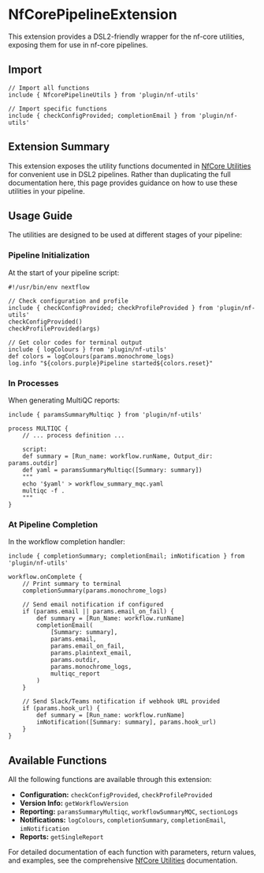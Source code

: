 # NfCorePipelineExtension

This extension provides a DSL2-friendly wrapper for the nf-core utilities, exposing them for use in nf-core pipelines.

## Import

```nextflow
// Import all functions
include { NfcorePipelineUtils } from 'plugin/nf-utils'

// Import specific functions
include { checkConfigProvided; completionEmail } from 'plugin/nf-utils'
```

## Extension Summary

This extension exposes the utility functions documented in [NfCore Utilities](NfCoreUtilities.md) for convenient use in DSL2 pipelines. Rather than duplicating the full documentation here, this page provides guidance on how to use these utilities in your pipeline.

## Usage Guide

The utilities are designed to be used at different stages of your pipeline:

### Pipeline Initialization

At the start of your pipeline script:

```nextflow
#!/usr/bin/env nextflow

// Check configuration and profile
include { checkConfigProvided; checkProfileProvided } from 'plugin/nf-utils'
checkConfigProvided()
checkProfileProvided(args)

// Get color codes for terminal output
include { logColours } from 'plugin/nf-utils'
def colors = logColours(params.monochrome_logs)
log.info "${colors.purple}Pipeline started${colors.reset}"
```

### In Processes

When generating MultiQC reports:

```nextflow
include { paramsSummaryMultiqc } from 'plugin/nf-utils'

process MULTIQC {
    // ... process definition ...
    
    script:
    def summary = [Run_name: workflow.runName, Output_dir: params.outdir]
    def yaml = paramsSummaryMultiqc([Summary: summary])
    """
    echo '$yaml' > workflow_summary_mqc.yaml
    multiqc -f .
    """
}
```

### At Pipeline Completion

In the workflow completion handler:

```nextflow
include { completionSummary; completionEmail; imNotification } from 'plugin/nf-utils'

workflow.onComplete {
    // Print summary to terminal
    completionSummary(params.monochrome_logs)
    
    // Send email notification if configured
    if (params.email || params.email_on_fail) {
        def summary = [Run_Name: workflow.runName]
        completionEmail(
            [Summary: summary], 
            params.email, 
            params.email_on_fail, 
            params.plaintext_email,
            params.outdir,
            params.monochrome_logs,
            multiqc_report
        )
    }
    
    // Send Slack/Teams notification if webhook URL provided
    if (params.hook_url) {
        def summary = [Run_name: workflow.runName]
        imNotification([Summary: summary], params.hook_url)
    }
}
```

## Available Functions

All the following functions are available through this extension:

- **Configuration:** `checkConfigProvided`, `checkProfileProvided`
- **Version Info:** `getWorkflowVersion`
- **Reporting:** `paramsSummaryMultiqc`, `workflowSummaryMQC`, `sectionLogs`
- **Notifications:** `logColours`, `completionSummary`, `completionEmail`, `imNotification`
- **Reports:** `getSingleReport`

For detailed documentation of each function with parameters, return values, and examples, see the comprehensive [NfCore Utilities](NfCoreUtilities.md) documentation. 